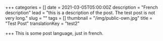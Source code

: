 +++
categories = []
date = 2021-03-05T05:00:00Z
description = "French description"
lead = "this is a description of the post. The test post is not very long."
slug = ""
tags = []
thumbnail = "/img/public-own.jpg"
title = "Test Post"
translationKey = "test2"

+++
This is some post language, just in french.